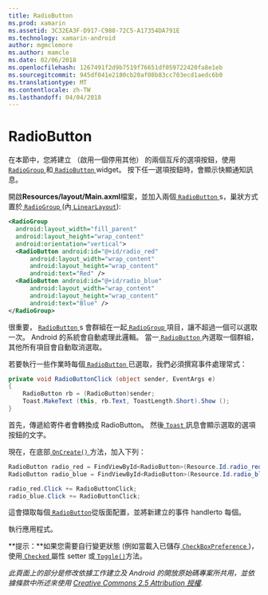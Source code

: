 ```yaml
---
title: RadioButton
ms.prod: xamarin
ms.assetid: 3C32EA3F-D917-C988-72C5-A17354DA791E
ms.technology: xamarin-android
author: mgmclemore
ms.author: mamcle
ms.date: 02/06/2018
ms.openlocfilehash: 1267491f2d9b7519f76651df059722420fa8e1eb
ms.sourcegitcommit: 945df041e2180cb20af08b83cc703ecd1aedc6b0
ms.translationtype: MT
ms.contentlocale: zh-TW
ms.lasthandoff: 04/04/2018
---
```

# <a name="radiobutton"></a>RadioButton

在本節中，您將建立 （啟用一個停用其他） 的兩個互斥的選項按鈕，使用[ `RadioGroup` ](https://developer.xamarin.com/api/type/Android.Widget.RadioGroup/)和[ `RadioButton` ](https://developer.xamarin.com/api/type/Android.Widget.RadioButton/) widget。 按下任一選項按鈕時，會顯示快顯通知訊息。


開啟**Resources/layout/Main.axml**檔案，並加入兩個[ `RadioButton` ](https://developer.xamarin.com/api/type/Android.Widget.RadioButton/)s，巢狀方式置於[ `RadioGroup` ](https://developer.xamarin.com/api/type/Android.Widget.RadioGroup/) (內[ `LinearLayout`](https://developer.xamarin.com/api/type/Android.Widget.LinearLayout/)):

```xml
<RadioGroup
  android:layout_width="fill_parent"
  android:layout_height="wrap_content"
  android:orientation="vertical">
  <RadioButton android:id="@+id/radio_red"
      android:layout_width="wrap_content"
      android:layout_height="wrap_content"
      android:text="Red" />
  <RadioButton android:id="@+id/radio_blue"
      android:layout_width="wrap_content"
      android:layout_height="wrap_content"
      android:text="Blue" />
</RadioGroup>
```

很重要， [ `RadioButton` ](https://developer.xamarin.com/api/type/Android.Widget.RadioButton/)s 會群組在一起[ `RadioGroup` ](https://developer.xamarin.com/api/type/Android.Widget.RadioGroup/)項目，讓不超過一個可以選取一次。 Android 的系統會自動處理此邏輯。 當一[ `RadioButton` ](https://developer.xamarin.com/api/type/Android.Widget.RadioButton/)內選取一個群組，其他所有項目會自動取消選取。

若要執行一些作業時每個[ `RadioButton` ](https://developer.xamarin.com/api/type/Android.Widget.RadioButton/)已選取，我們必須撰寫事件處理常式：

```csharp
private void RadioButtonClick (object sender, EventArgs e)
{
    RadioButton rb = (RadioButton)sender;
    Toast.MakeText (this, rb.Text, ToastLength.Short).Show ();
}
```

首先，傳遞給寄件者會轉換成 RadioButton。
然後[ `Toast` ](https://developer.xamarin.com/api/type/Android.Widget.Toast/)訊息會顯示選取的選項按鈕的文字。

現在，在底部[ `OnCreate()` ](https://developer.xamarin.com/api/member/Android.App.Activity.OnCreate/p/Android.OS.Bundle/Android.OS.PersistableBundle)方法，加入下列：

```csharp
RadioButton radio_red = FindViewById<RadioButton>(Resource.Id.radio_red);
RadioButton radio_blue = FindViewById<RadioButton>(Resource.Id.radio_blue);

radio_red.Click += RadioButtonClick;
radio_blue.Click += RadioButtonClick;
```

這會擷取每個[ `RadioButton`](https://developer.xamarin.com/api/type/Android.Widget.RadioButton/)從版面配置，並將新建立的事件 handlerto 每個。

執行應用程式。

**提示：**如果您需要自行變更狀態 (例如當載入已儲存[ `CheckBoxPreference` ](https://developer.xamarin.com/api/type/Android.Preferences.CheckBoxPreference/))，使用[ `Checked` ](https://developer.xamarin.com/api/property/Android.Widget.CompoundButton.Checked/)屬性 setter 或[ `Toggle()`](https://developer.xamarin.com/api/member/Android.Widget.CompoundButton.Toggle/)方法。

*此頁面上的部分是修改依據工作建立及 Android 的開放原始碼專案所共用，並依據條款中所述來使用*
[*Creative Commons 2.5 Attribution 授權*](http://creativecommons.org/licenses/by/2.5/). 
